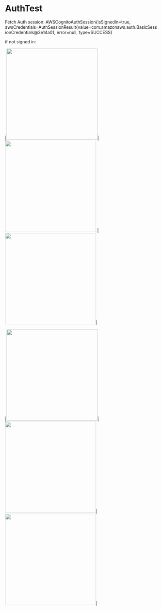 # AuthTest

Fetch Auth session:
AWSCognitoAuthSession{isSignedIn=true, awsCredentials=AuthSessionResult{value=com.amazonaws.auth.BasicSessionCredentials@3e14a01, error=null, type=SUCCESS}

if not signed in: 


|<img src = https://github.com/tkayalvizhi/AuthTest/blob/5193804465f5c7c6d988bd69255a2fa2c4ea860d/outputImages/Screenshot_20210721-153852.jpg width=300>| 
<img src = https://github.com/tkayalvizhi/AuthTest/blob/5193804465f5c7c6d988bd69255a2fa2c4ea860d/outputImages/Screenshot_20210721-153928.jpg width=300> |
<img src = https://github.com/tkayalvizhi/AuthTest/blob/5193804465f5c7c6d988bd69255a2fa2c4ea860d/outputImages/Screenshot_20210721-153938.jpg width=300>|


|<img src = https://github.com/tkayalvizhi/AuthTest/blob/5193804465f5c7c6d988bd69255a2fa2c4ea860d/outputImages/Screenshot_20210721-154009.jpg width=300>|
<img src = https://github.com/tkayalvizhi/AuthTest/blob/5193804465f5c7c6d988bd69255a2fa2c4ea860d/outputImages/Screenshot_20210721-154041.jpg width=300>|
<img src = https://github.com/tkayalvizhi/AuthTest/blob/5193804465f5c7c6d988bd69255a2fa2c4ea860d/outputImages/Screenshot_20210721-154117.jpg width=300>|
